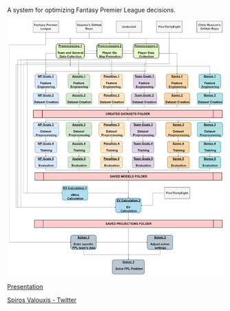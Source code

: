 A system for optimizing Fantasy Premier League decisions.

![Alt text](./data_flow.png?raw=true)


[Presentation](https://docs.google.com/presentation/d/1OXzX-5xrvi5fKxBk613t66wvC10UwuWqj6A1C8JHtVU/edit?usp=sharing)


[Spiros Valouxis - Twitter](https://twitter.com/SpirosValouxis "Twitter")
